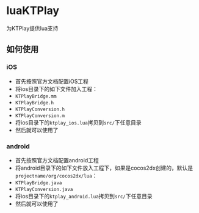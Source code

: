 # luaKTPlay

为KTPlay提供lua支持

## 如何使用

### iOS

* 首先按照官方文档配置iOS工程
* 将ios目录下的如下文件加入工程：
 * `KTPlayBridge.mm`
 * `KTPlayBridge.h`
 * `KTPlayConversion.h`
 * `KTPlayConversion.m`
* 将ios目录下的`ktplay_ios.lua`拷贝到`src/`下任意目录
* 然后就可以使用了

### android

* 首先按照官方文档配置android工程
* 将android目录下的如下文件放入工程下，如果是cocos2dx创建的，默认是`projectname/org/cocos2dx/lua`：
 * `KTPlayBridge.java`
 * `KTPlayConversion.java`
* 将ios目录下的`ktplay_android.lua`拷贝到`src/`下任意目录
* 然后就可以使用了
